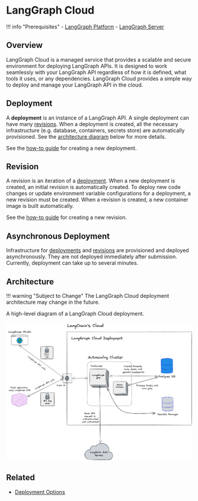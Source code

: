# LangGraph Cloud

!!! info "Prerequisites"
    - [LangGraph Platform](./langgraph_platform.md)
    - [LangGraph Server](./langgraph_server.md)

## Overview

LangGraph Cloud is a managed service that provides a scalable and secure environment for deploying LangGraph APIs. It is designed to work seamlessly with your LangGraph API regardless of how it is defined, what tools it uses, or any dependencies. LangGraph Cloud provides a simple way to deploy and manage your LangGraph API in the cloud.

## Deployment

A **deployment** is an instance of a LangGraph API. A single deployment can have many [revisions](#revision). When a deployment is created, all the necessary infrastructure (e.g. database, containers, secrets store) are automatically provisioned. See the [architecture diagram](#architecture) below for more details.

See the [how-to guide](../cloud/deployment/cloud.md#create-new-deployment) for creating a new deployment.

## Revision

A revision is an iteration of a [deployment](#deployment). When a new deployment is created, an initial revision is automatically created. To deploy new code changes or update environment variable configurations for a deployment, a new revision must be created. When a revision is created, a new container image is built automatically.

See the [how-to guide](../cloud/deployment/cloud.md#create-new-revision) for creating a new revision.

## Asynchronous Deployment

Infrastructure for [deployments](#deployment) and [revisions](#revision) are provisioned and deployed asynchronously. They are not deployed immediately after submission. Currently, deployment can take up to several minutes.

## Architecture

!!! warning "Subject to Change"
The LangGraph Cloud deployment architecture may change in the future.

A high-level diagram of a LangGraph Cloud deployment.

![diagram](img/langgraph_cloud_architecture.png)

## Related

- [Deployment Options](./deployment_options.md)